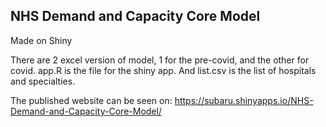 ## NHS Demand and Capacity Core Model

Made on Shiny

There are 2 excel version of model, 1 for the pre-covid, and the other for covid. app.R is the file for the shiny app. And list.csv is the list of hospitals and specialties.

The published website can be seen on: https://subaru.shinyapps.io/NHS-Demand-and-Capacity-Core-Model/
